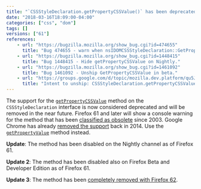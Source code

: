 ```yaml
---
title: "`CSSStyleDeclaration.getPropertyCSSValue()` has been deprecated"
date: "2018-03-16T18:09:00-04:00"
categories: ["css", "dom"]
tags: []
versions: ["61"]
references:
    - url: "https://bugzilla.mozilla.org/show_bug.cgi?id=474655"
      title: "Bug 474655 - warn when nsIDOMCSSStyleDeclaration::GetPropertyCSSValue is called"
    - url: "https://bugzilla.mozilla.org/show_bug.cgi?id=1448415"
      title: "Bug 1448415 - Hide getPropertyCSSValue on Nightly."
    - url: "https://bugzilla.mozilla.org/show_bug.cgi?id=1461092"
      title: "Bug 1461092 - Unship GetPropertyCSSValue in beta."
    - url: "https://groups.google.com/d/topic/mozilla.dev.platform/qu5JekiuSfw/discussion"
      title: "Intent to unship: CSSStyleDeclaration.getPropertyCSSValue"
---
```

The support for the [`getPropertyCSSValue`](https://developer.mozilla.org/docs/Web/API/CSSStyleDeclaration/getPropertyCSSValue) method on the `CSSStyleDeclaration` interface is now considered deprecated and will be removed in the near future. Firefox 61 and later will show a console warning for the method that has been [classified as obsolete](https://lists.w3.org/Archives/Public/www-style/2003Oct/0347.html) since 2003. Google Chrome has already [removed the support](https://groups.google.com/a/chromium.org/d/topic/blink-dev/3VmxWFzcyJc/discussion) back in 2014. Use the [`getPropertyValue`](https://developer.mozilla.org/docs/Web/API/CSSStyleDeclaration/getPropertyValue) method instead.

**Update**: The method has been disabled on the Nightly channel as of Firefox 61.

**Update 2**: The method has been disabled also on Firefox Beta and Developer Edition as of Firefox 61.

**Update 3**: The method has been [completely removed with Firefox 62](https://www.fxsitecompat.dev/en-CA/docs/2018/cssstyledeclaration-getpropertycssvalue-has-been-removed/).
